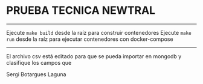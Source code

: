 # PRUEBA TECNICA NEWTRAL
---

Ejecute `make build` desde la raíz para construir contenedores
Ejecute `make run` desde la raíz para ejecutar contenedores con docker-compose

---

El archivo csv está editado para que se pueda importar en mongodb y clasifique los campos que

Sergi Botargues Laguna
